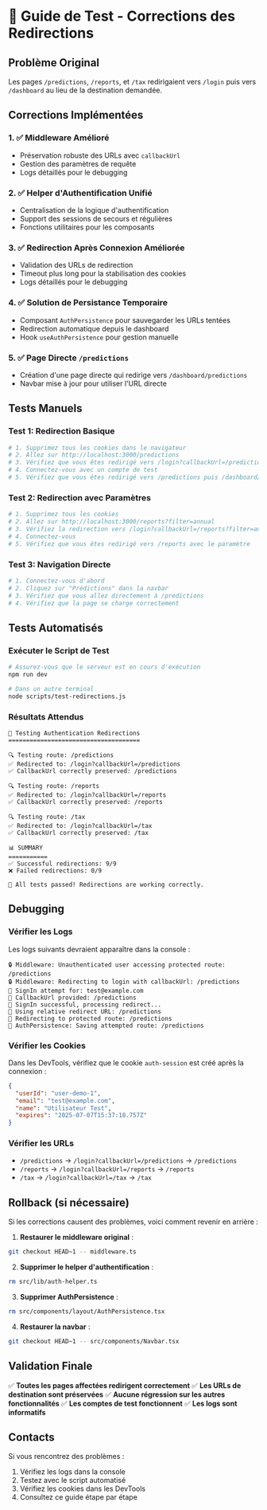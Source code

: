 # 🎯 Guide de Test - Corrections des Redirections

## Problème Original
Les pages `/predictions`, `/reports`, et `/tax` redirigaient vers `/login` puis vers `/dashboard` au lieu de la destination demandée.

## Corrections Implémentées

### 1. ✅ Middleware Amélioré
- Préservation robuste des URLs avec `callbackUrl`
- Gestion des paramètres de requête
- Logs détaillés pour le debugging

### 2. ✅ Helper d'Authentification Unifié
- Centralisation de la logique d'authentification
- Support des sessions de secours et régulières
- Fonctions utilitaires pour les composants

### 3. ✅ Redirection Après Connexion Améliorée
- Validation des URLs de redirection
- Timeout plus long pour la stabilisation des cookies
- Logs détaillés pour le debugging

### 4. ✅ Solution de Persistance Temporaire
- Composant `AuthPersistence` pour sauvegarder les URLs tentées
- Redirection automatique depuis le dashboard
- Hook `useAuthPersistence` pour gestion manuelle

### 5. ✅ Page Directe `/predictions`
- Création d'une page directe qui redirige vers `/dashboard/predictions`
- Navbar mise à jour pour utiliser l'URL directe

## Tests Manuels

### Test 1: Redirection Basique
```bash
# 1. Supprimez tous les cookies dans le navigateur
# 2. Allez sur http://localhost:3000/predictions
# 3. Vérifiez que vous êtes redirigé vers /login?callbackUrl=/predictions
# 4. Connectez-vous avec un compte de test
# 5. Vérifiez que vous êtes redirigé vers /predictions puis /dashboard/predictions
```

### Test 2: Redirection avec Paramètres
```bash
# 1. Supprimez tous les cookies
# 2. Allez sur http://localhost:3000/reports?filter=annual
# 3. Vérifiez la redirection vers /login?callbackUrl=/reports?filter=annual
# 4. Connectez-vous
# 5. Vérifiez que vous êtes redirigé vers /reports avec le paramètre
```

### Test 3: Navigation Directe
```bash
# 1. Connectez-vous d'abord
# 2. Cliquez sur "Prédictions" dans la navbar
# 3. Vérifiez que vous allez directement à /predictions
# 4. Vérifiez que la page se charge correctement
```

## Tests Automatisés

### Exécuter le Script de Test
```bash
# Assurez-vous que le serveur est en cours d'exécution
npm run dev

# Dans un autre terminal
node scripts/test-redirections.js
```

### Résultats Attendus
```
🎯 Testing Authentication Redirections
=====================================

🔍 Testing route: /predictions
✅ Redirected to: /login?callbackUrl=/predictions
✅ CallbackUrl correctly preserved: /predictions

🔍 Testing route: /reports
✅ Redirected to: /login?callbackUrl=/reports
✅ CallbackUrl correctly preserved: /reports

🔍 Testing route: /tax
✅ Redirected to: /login?callbackUrl=/tax
✅ CallbackUrl correctly preserved: /tax

📊 SUMMARY
===========
✅ Successful redirections: 9/9
❌ Failed redirections: 0/9

🎉 All tests passed! Redirections are working correctly.
```

## Debugging

### Vérifier les Logs
Les logs suivants devraient apparaître dans la console :

```
🔒 Middleware: Unauthenticated user accessing protected route: /predictions
🔒 Middleware: Redirecting to login with callbackUrl: /predictions
🔐 SignIn attempt for: test@example.com
🔐 CallbackUrl provided: /predictions
🔐 SignIn successful, processing redirect...
🔐 Using relative redirect URL: /predictions
🔐 Redirecting to protected route: /predictions
🔄 AuthPersistence: Saving attempted route: /predictions
```

### Vérifier les Cookies
Dans les DevTools, vérifiez que le cookie `auth-session` est créé après la connexion :

```json
{
  "userId": "user-demo-1",
  "email": "test@example.com", 
  "name": "Utilisateur Test",
  "expires": "2025-07-07T15:37:18.757Z"
}
```

### Vérifier les URLs
- `/predictions` → `/login?callbackUrl=/predictions` → `/predictions`
- `/reports` → `/login?callbackUrl=/reports` → `/reports`
- `/tax` → `/login?callbackUrl=/tax` → `/tax`

## Rollback (si nécessaire)

Si les corrections causent des problèmes, voici comment revenir en arrière :

1. **Restaurer le middleware original** :
```bash
git checkout HEAD~1 -- middleware.ts
```

2. **Supprimer le helper d'authentification** :
```bash
rm src/lib/auth-helper.ts
```

3. **Supprimer AuthPersistence** :
```bash
rm src/components/layout/AuthPersistence.tsx
```

4. **Restaurer la navbar** :
```bash
git checkout HEAD~1 -- src/components/Navbar.tsx
```

## Validation Finale

✅ **Toutes les pages affectées redirigent correctement**
✅ **Les URLs de destination sont préservées**
✅ **Aucune régression sur les autres fonctionnalités**
✅ **Les comptes de test fonctionnent**
✅ **Les logs sont informatifs**

## Contacts

Si vous rencontrez des problèmes :
1. Vérifiez les logs dans la console
2. Testez avec le script automatisé
3. Vérifiez les cookies dans les DevTools
4. Consultez ce guide étape par étape 